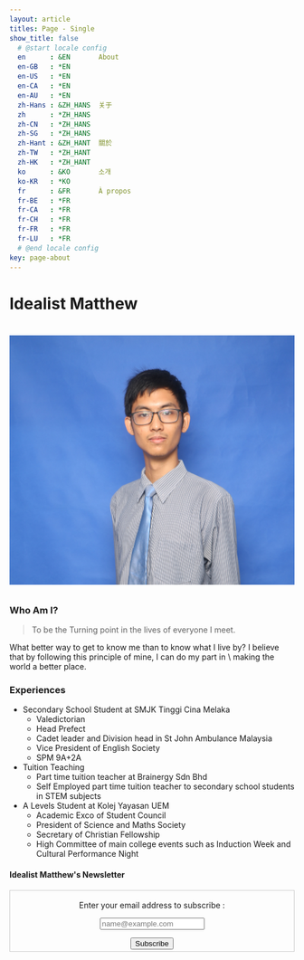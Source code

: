 ```yaml
---
layout: article
titles: Page - Single
show_title: false
  # @start locale config
  en      : &EN       About
  en-GB   : *EN
  en-US   : *EN
  en-CA   : *EN
  en-AU   : *EN
  zh-Hans : &ZH_HANS  关于
  zh      : *ZH_HANS
  zh-CN   : *ZH_HANS
  zh-SG   : *ZH_HANS
  zh-Hant : &ZH_HANT  關於
  zh-TW   : *ZH_HANT
  zh-HK   : *ZH_HANT
  ko      : &KO       소개
  ko-KR   : *KO
  fr      : &FR       À propos
  fr-BE   : *FR
  fr-CA   : *FR
  fr-CH   : *FR
  fr-FR   : *FR
  fr-LU   : *FR
  # @end locale config
key: page-about
---
```

<h1> Idealist Matthew <h1>

<p align = "center">
<img class = "image image--xl" src = "https://raw.githubusercontent.com/Idealistmatthew/idealistmatthew.github.io/master/assets/images/aboutmepic.JPG">
</p>

<h3> Who Am I? </h3>

> To be the Turning point in the lives of everyone I meet.

<p>
What better way to get to know me than to know what I live by? I believe that by following this principle of mine, I can do my part in \
making the world a better place.
</p>

<h3> Experiences </h3>

<ul>

<li>Secondary School Student at SMJK Tinggi Cina Melaka
  <ul>
    <li> Valedictorian </li>
    <li> Head Prefect </li>
    <li> Cadet leader and Division head in St John Ambulance Malaysia </li>
    <li> Vice President of English Society </li>
    <li> SPM 9A+2A </li>
    </ul>
</li>

<li>Tuition Teaching
  <ul>
    <li> Part time tuition teacher at Brainergy Sdn Bhd </li>
    <li> Self Employed part time tuition teacher to secondary school students in STEM subjects </li>
  </ul>
</li>

<li> A Levels Student at Kolej Yayasan UEM
  <ul>
  <li> Academic Exco of Student Council </li>
  <li> President of Science and Maths Society </li>
  <li> Secretary of Christian Fellowship </li>
  <li> High Committee of main college events such as Induction Week and Cultural Performance Night </li>
  </ul>
</li>

</ul>


<div class = "newsletter-container">
  <h4 class = "newsletter-title">Idealist Matthew's Newsletter</h4>

  <form style="border:1px solid #ccc;padding:3px;text-align:center;"
  action="https://feedburner.google.com/fb/a/mailverify"
  method="post" target="popupwindow"
  onsubmit="window.open('https://feedburner.google.com/fb/a/mailverify?uri=idealistmatthewswebsite', 'popupwindow', 'scrollbars=yes,width=550,height=520');return true">
    <p class = "newsletter-text">Enter your email address to subscribe  :</p>
    <p><input class="newsletter-email" type="text" name="email" placeholder="name@example.com"/>
    </p><input type="hidden" value="idealistmatthewswebsite" name="uri"/>
    <input type="hidden" name="loc" value="en_US"/>
    <input class ="newsletter-submit" type="submit" value="Subscribe" />
  </form>
</div>
